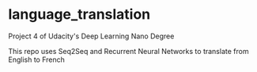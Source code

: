 # language_translation
Project 4 of Udacity's Deep Learning Nano Degree

This repo uses Seq2Seq and Recurrent Neural Networks to translate from English to French
